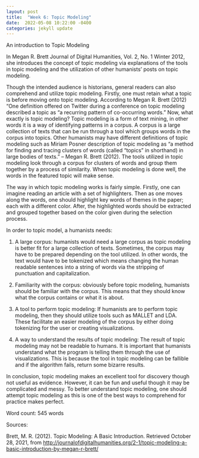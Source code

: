 ```yaml
---
layout: post
title:  "Week 6: Topic Modeling"
date:  2022-05-08 10:22:00 -0400
categories: jekyll update
---
```


An introduction to Topic Modeling


In Megan R. Brett Journal of Digital Humanities, Vol. 2, No. 1 Winter 2012, she introduces the concept of topic modeling via explanations of the tools in topic modeling and the utilization of other humanists’ posts on topic modeling.

Though the intended audience is historians, general readers can also comprehend and utilize topic modeling. Firstly, one must retain what a topic is before moving onto topic modeling. According to Megan R. Brett (2012) “One definition offered on Twitter during a conference on topic modeling described a topic as “a recurring pattern of co-occurring words.” Now, what exactly is topic modeling? Topic modeling is a form of text mining, in other words it is a way of identifying patterns in a corpus. A corpus is a large collection of texts that can be run through a tool which groups words in the corpus into topics. Other humanists may have different definitions of topic modeling such as Miriam Posner description of topic modeling as “a method for finding and tracing clusters of words (called “topics” in shorthand) in large bodies of texts.” – Megan R. Brett (2012). The tools utilized in topic modeling look through a corpus for clusters of words and group them together by a process of similarity. When topic modeling is done well, the words in the featured topic will make sense.

The way in which topic modeling works is fairly simple. Firstly, one can imagine reading an article with a set of highlighters. Then as one moves along the words, one should highlight key words of themes in the paper; each with a different color. After, the highlighted words should be extracted and grouped together based on the color given during the selection process.

In order to topic model, a humanists needs:

1. A large corpus: humanists would need a large corpus as topic modeling is better fit for a large collection of texts.  Sometimes, the corpus may have to be prepared depending on the tool utilized. In other words, the text would have to be tokenized which means changing the human readable sentences into a string of words via the stripping of punctuation and capitalization.

2. Familiarity with the corpus: obviously before topic modeling, humanists should be familiar with the corpus. This means that they should know what the corpus contains or what it is about.

3. A tool to perform topic modeling: If humanists are to perform topic modeling, then they should utilize tools such as MALLET and LDA. These facilitate an easier modeling of the corpus by either doing tokenizing for the user or creating visualizations.

4. A way to understand the results of topic modeling: The result of topic modeling may not be readable to humans. It is important that humanists understand what the program is telling them through the use of visualizations. This is because the tool in topic modeling can be fallible and if the algorithm fails, return some bizarre results.

In conclusion, topic modeling makes an excellent tool for discovery though not useful as evidence. However, it can be fun and useful though it may be complicated and messy. To better understand topic modeling, one should attempt topic modeling as this is one of the best ways to comprehend for practice makes perfect.

Word count: 545 words

Sources:

Brett, M. R. (2012). Topic Modeling: A Basic Introduction. Retrieved October 28, 2021, from http://journalofdigitalhumanities.org/2-1/topic-modeling-a-basic-introduction-by-megan-r-brett/  